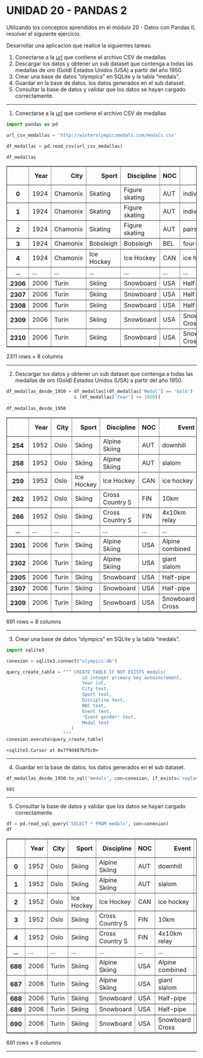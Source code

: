# UNIDAD 20 - PANDAS 2 

Utilizando los conceptos aprendidos en el módulo 20 - Datos con
Pandas II, resolver el siguiente ejercicio.

Desarrollar una aplicación que realice la siguientes tareas:

1. Conectarse a la [url](http://winterolympicsmedals.com/medals.csv) que contiene el archivo CSV de medallas
2. Descargar los datos y obtener un sub dataset que contenga a
todas las medallas de oro (Gold) Estados Unidos (USA) a partir del
año 1950.
3. Crear una base de datos “olympics” en SQLite y la tabla “medals”.
4. Guardar en la base de datos. los datos generados en el sub
dataset.
5. Consultar la base de datos y validar que los datos se hayan
cargado correctamente.

---

1. Conectarse a la [url](http://winterolympicsmedals.com/medals.csv) que contiene el archivo CSV de medallas


```python
import pandas as pd 

url_csv_medallas = 'http://winterolympicsmedals.com/medals.csv'

df_medallas = pd.read_csv(url_csv_medallas)

df_medallas
```




<div>
<table border="1" class="dataframe">
  <thead>
    <tr style="text-align: right;">
      <th></th>
      <th>Year</th>
      <th>City</th>
      <th>Sport</th>
      <th>Discipline</th>
      <th>NOC</th>
      <th>Event</th>
      <th>Event gender</th>
      <th>Medal</th>
    </tr>
  </thead>
  <tbody>
    <tr>
      <th>0</th>
      <td>1924</td>
      <td>Chamonix</td>
      <td>Skating</td>
      <td>Figure skating</td>
      <td>AUT</td>
      <td>individual</td>
      <td>M</td>
      <td>Silver</td>
    </tr>
    <tr>
      <th>1</th>
      <td>1924</td>
      <td>Chamonix</td>
      <td>Skating</td>
      <td>Figure skating</td>
      <td>AUT</td>
      <td>individual</td>
      <td>W</td>
      <td>Gold</td>
    </tr>
    <tr>
      <th>2</th>
      <td>1924</td>
      <td>Chamonix</td>
      <td>Skating</td>
      <td>Figure skating</td>
      <td>AUT</td>
      <td>pairs</td>
      <td>X</td>
      <td>Gold</td>
    </tr>
    <tr>
      <th>3</th>
      <td>1924</td>
      <td>Chamonix</td>
      <td>Bobsleigh</td>
      <td>Bobsleigh</td>
      <td>BEL</td>
      <td>four-man</td>
      <td>M</td>
      <td>Bronze</td>
    </tr>
    <tr>
      <th>4</th>
      <td>1924</td>
      <td>Chamonix</td>
      <td>Ice Hockey</td>
      <td>Ice Hockey</td>
      <td>CAN</td>
      <td>ice hockey</td>
      <td>M</td>
      <td>Gold</td>
    </tr>
    <tr>
      <th>...</th>
      <td>...</td>
      <td>...</td>
      <td>...</td>
      <td>...</td>
      <td>...</td>
      <td>...</td>
      <td>...</td>
      <td>...</td>
    </tr>
    <tr>
      <th>2306</th>
      <td>2006</td>
      <td>Turin</td>
      <td>Skiing</td>
      <td>Snowboard</td>
      <td>USA</td>
      <td>Half-pipe</td>
      <td>M</td>
      <td>Silver</td>
    </tr>
    <tr>
      <th>2307</th>
      <td>2006</td>
      <td>Turin</td>
      <td>Skiing</td>
      <td>Snowboard</td>
      <td>USA</td>
      <td>Half-pipe</td>
      <td>W</td>
      <td>Gold</td>
    </tr>
    <tr>
      <th>2308</th>
      <td>2006</td>
      <td>Turin</td>
      <td>Skiing</td>
      <td>Snowboard</td>
      <td>USA</td>
      <td>Half-pipe</td>
      <td>W</td>
      <td>Silver</td>
    </tr>
    <tr>
      <th>2309</th>
      <td>2006</td>
      <td>Turin</td>
      <td>Skiing</td>
      <td>Snowboard</td>
      <td>USA</td>
      <td>Snowboard Cross</td>
      <td>M</td>
      <td>Gold</td>
    </tr>
    <tr>
      <th>2310</th>
      <td>2006</td>
      <td>Turin</td>
      <td>Skiing</td>
      <td>Snowboard</td>
      <td>USA</td>
      <td>Snowboard Cross</td>
      <td>W</td>
      <td>Silver</td>
    </tr>
  </tbody>
</table>
<p>2311 rows × 8 columns</p>
</div>



---

2. Descargar los datos y obtener un sub dataset que contenga a
todas las medallas de oro (Gold) Estados Unidos (USA) a partir del
año 1950.


```python
df_medallas_desde_1950 = df_medallas[(df_medallas['Medal'] == 'Gold') 
                         & (df_medallas['Year'] >= 1950)]
                         
df_medallas_desde_1950
```




<div>
<style scoped>
    .dataframe tbody tr th:only-of-type {
        vertical-align: middle;
    }

    .dataframe tbody tr th {
        vertical-align: top;
    }

    .dataframe thead th {
        text-align: right;
    }
</style>
<table border="1" class="dataframe">
  <thead>
    <tr style="text-align: right;">
      <th></th>
      <th>Year</th>
      <th>City</th>
      <th>Sport</th>
      <th>Discipline</th>
      <th>NOC</th>
      <th>Event</th>
      <th>Event gender</th>
      <th>Medal</th>
    </tr>
  </thead>
  <tbody>
    <tr>
      <th>254</th>
      <td>1952</td>
      <td>Oslo</td>
      <td>Skiing</td>
      <td>Alpine Skiing</td>
      <td>AUT</td>
      <td>downhill</td>
      <td>W</td>
      <td>Gold</td>
    </tr>
    <tr>
      <th>258</th>
      <td>1952</td>
      <td>Oslo</td>
      <td>Skiing</td>
      <td>Alpine Skiing</td>
      <td>AUT</td>
      <td>slalom</td>
      <td>M</td>
      <td>Gold</td>
    </tr>
    <tr>
      <th>259</th>
      <td>1952</td>
      <td>Oslo</td>
      <td>Ice Hockey</td>
      <td>Ice Hockey</td>
      <td>CAN</td>
      <td>ice hockey</td>
      <td>M</td>
      <td>Gold</td>
    </tr>
    <tr>
      <th>262</th>
      <td>1952</td>
      <td>Oslo</td>
      <td>Skiing</td>
      <td>Cross Country S</td>
      <td>FIN</td>
      <td>10km</td>
      <td>W</td>
      <td>Gold</td>
    </tr>
    <tr>
      <th>266</th>
      <td>1952</td>
      <td>Oslo</td>
      <td>Skiing</td>
      <td>Cross Country S</td>
      <td>FIN</td>
      <td>4x10km relay</td>
      <td>M</td>
      <td>Gold</td>
    </tr>
    <tr>
      <th>...</th>
      <td>...</td>
      <td>...</td>
      <td>...</td>
      <td>...</td>
      <td>...</td>
      <td>...</td>
      <td>...</td>
      <td>...</td>
    </tr>
    <tr>
      <th>2301</th>
      <td>2006</td>
      <td>Turin</td>
      <td>Skiing</td>
      <td>Alpine Skiing</td>
      <td>USA</td>
      <td>Alpine combined</td>
      <td>M</td>
      <td>Gold</td>
    </tr>
    <tr>
      <th>2302</th>
      <td>2006</td>
      <td>Turin</td>
      <td>Skiing</td>
      <td>Alpine Skiing</td>
      <td>USA</td>
      <td>giant slalom</td>
      <td>W</td>
      <td>Gold</td>
    </tr>
    <tr>
      <th>2305</th>
      <td>2006</td>
      <td>Turin</td>
      <td>Skiing</td>
      <td>Snowboard</td>
      <td>USA</td>
      <td>Half-pipe</td>
      <td>M</td>
      <td>Gold</td>
    </tr>
    <tr>
      <th>2307</th>
      <td>2006</td>
      <td>Turin</td>
      <td>Skiing</td>
      <td>Snowboard</td>
      <td>USA</td>
      <td>Half-pipe</td>
      <td>W</td>
      <td>Gold</td>
    </tr>
    <tr>
      <th>2309</th>
      <td>2006</td>
      <td>Turin</td>
      <td>Skiing</td>
      <td>Snowboard</td>
      <td>USA</td>
      <td>Snowboard Cross</td>
      <td>M</td>
      <td>Gold</td>
    </tr>
  </tbody>
</table>
<p>691 rows × 8 columns</p>
</div>



---

3. Crear una base de datos “olympics” en SQLite y la tabla “medals”.


```python
import sqlite3

conexion = sqlite3.connect("olympics.db")

query_create_table = """ CREATE TABLE IF NOT EXISTS medals(
                            id integer primary key autoincrement,
                            Year int,	
                            City text,	
                            Sport text,	
                            Discipline text,	
                            NOC text,	
                            Event text,	
                            'Event gender' text,	
                            Medal text    
                        )
                     """
conexion.execute(query_create_table)


```




    <sqlite3.Cursor at 0x7f9d487b75c0>



---

4. Guardar en la base de datos. los datos generados en el sub
dataset.


```python
df_medallas_desde_1950.to_sql('medals', con=conexion, if_exists='replace', index=False)
```




    691



---

5. Consultar la base de datos y validar que los datos se hayan
cargado correctamente.


```python
df = pd.read_sql_query('SELECT * FROM medals', con=conexion)
df
```




<div>
<style scoped>
    .dataframe tbody tr th:only-of-type {
        vertical-align: middle;
    }

    .dataframe tbody tr th {
        vertical-align: top;
    }

    .dataframe thead th {
        text-align: right;
    }
</style>
<table border="1" class="dataframe">
  <thead>
    <tr style="text-align: right;">
      <th></th>
      <th>Year</th>
      <th>City</th>
      <th>Sport</th>
      <th>Discipline</th>
      <th>NOC</th>
      <th>Event</th>
      <th>Event gender</th>
      <th>Medal</th>
    </tr>
  </thead>
  <tbody>
    <tr>
      <th>0</th>
      <td>1952</td>
      <td>Oslo</td>
      <td>Skiing</td>
      <td>Alpine Skiing</td>
      <td>AUT</td>
      <td>downhill</td>
      <td>W</td>
      <td>Gold</td>
    </tr>
    <tr>
      <th>1</th>
      <td>1952</td>
      <td>Oslo</td>
      <td>Skiing</td>
      <td>Alpine Skiing</td>
      <td>AUT</td>
      <td>slalom</td>
      <td>M</td>
      <td>Gold</td>
    </tr>
    <tr>
      <th>2</th>
      <td>1952</td>
      <td>Oslo</td>
      <td>Ice Hockey</td>
      <td>Ice Hockey</td>
      <td>CAN</td>
      <td>ice hockey</td>
      <td>M</td>
      <td>Gold</td>
    </tr>
    <tr>
      <th>3</th>
      <td>1952</td>
      <td>Oslo</td>
      <td>Skiing</td>
      <td>Cross Country S</td>
      <td>FIN</td>
      <td>10km</td>
      <td>W</td>
      <td>Gold</td>
    </tr>
    <tr>
      <th>4</th>
      <td>1952</td>
      <td>Oslo</td>
      <td>Skiing</td>
      <td>Cross Country S</td>
      <td>FIN</td>
      <td>4x10km relay</td>
      <td>M</td>
      <td>Gold</td>
    </tr>
    <tr>
      <th>...</th>
      <td>...</td>
      <td>...</td>
      <td>...</td>
      <td>...</td>
      <td>...</td>
      <td>...</td>
      <td>...</td>
      <td>...</td>
    </tr>
    <tr>
      <th>686</th>
      <td>2006</td>
      <td>Turin</td>
      <td>Skiing</td>
      <td>Alpine Skiing</td>
      <td>USA</td>
      <td>Alpine combined</td>
      <td>M</td>
      <td>Gold</td>
    </tr>
    <tr>
      <th>687</th>
      <td>2006</td>
      <td>Turin</td>
      <td>Skiing</td>
      <td>Alpine Skiing</td>
      <td>USA</td>
      <td>giant slalom</td>
      <td>W</td>
      <td>Gold</td>
    </tr>
    <tr>
      <th>688</th>
      <td>2006</td>
      <td>Turin</td>
      <td>Skiing</td>
      <td>Snowboard</td>
      <td>USA</td>
      <td>Half-pipe</td>
      <td>M</td>
      <td>Gold</td>
    </tr>
    <tr>
      <th>689</th>
      <td>2006</td>
      <td>Turin</td>
      <td>Skiing</td>
      <td>Snowboard</td>
      <td>USA</td>
      <td>Half-pipe</td>
      <td>W</td>
      <td>Gold</td>
    </tr>
    <tr>
      <th>690</th>
      <td>2006</td>
      <td>Turin</td>
      <td>Skiing</td>
      <td>Snowboard</td>
      <td>USA</td>
      <td>Snowboard Cross</td>
      <td>M</td>
      <td>Gold</td>
    </tr>
  </tbody>
</table>
<p>691 rows × 8 columns</p>
</div>



---
